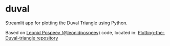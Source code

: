 # duval
Streamlit app for plotting the Duval Triangle using Python.

Based on [Leonid Pospeev (@leonidpospeev)](https://github.com/leonidpospeev) code, located in: [Plotting-the-Duval-triangle repository](https://github.com/leonidpospeev/Plotting-the-Duval-triangle)
